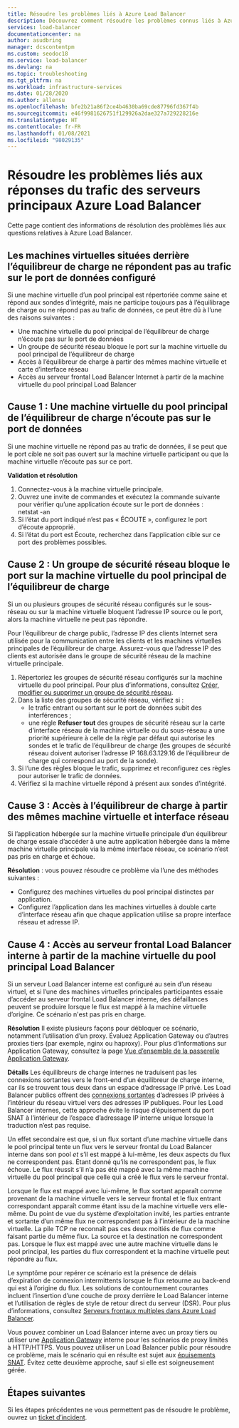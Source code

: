 ```yaml
---
title: Résoudre les problèmes liés à Azure Load Balancer
description: Découvrez comment résoudre les problèmes connus liés à Azure Load Balancer.
services: load-balancer
documentationcenter: na
author: asudbring
manager: dcscontentpm
ms.custom: seodoc18
ms.service: load-balancer
ms.devlang: na
ms.topic: troubleshooting
ms.tgt_pltfrm: na
ms.workload: infrastructure-services
ms.date: 01/28/2020
ms.author: allensu
ms.openlocfilehash: bfe2b21a86f2ce4b4630ba69cde87796fd367f4b
ms.sourcegitcommit: e46f9981626751f129926a2dae327a729228216e
ms.translationtype: HT
ms.contentlocale: fr-FR
ms.lasthandoff: 01/08/2021
ms.locfileid: "98029135"
---
```

# <a name="troubleshoot-azure-load-balancer-backend-traffic-responses"></a>Résoudre les problèmes liés aux réponses du trafic des serveurs principaux Azure Load Balancer

Cette page contient des informations de résolution des problèmes liés aux questions relatives à Azure Load Balancer.

## <a name="vms-behind-load-balancer-are-not-responding-to-traffic-on-the-configured-data-port"></a>Les machines virtuelles situées derrière l’équilibreur de charge ne répondent pas au trafic sur le port de données configuré

Si une machine virtuelle d’un pool principal est répertoriée comme saine et répond aux sondes d’intégrité, mais ne participe toujours pas à l’équilibrage de charge ou ne répond pas au trafic de données, ce peut être dû à l’une des raisons suivantes :
* Une machine virtuelle du pool principal de l’équilibreur de charge n’écoute pas sur le port de données
* Un groupe de sécurité réseau bloque le port sur la machine virtuelle du pool principal de l’équilibreur de charge  
* Accès à l’équilibreur de charge à partir des mêmes machine virtuelle et carte d’interface réseau
* Accès au serveur frontal Load Balancer Internet à partir de la machine virtuelle du pool principal Load Balancer

## <a name="cause-1-load-balancer-backend-pool-vm-is-not-listening-on-the-data-port"></a>Cause 1 : Une machine virtuelle du pool principal de l’équilibreur de charge n’écoute pas sur le port de données

Si une machine virtuelle ne répond pas au trafic de données, il se peut que le port cible ne soit pas ouvert sur la machine virtuelle participant ou que la machine virtuelle n’écoute pas sur ce port. 

**Validation et résolution**

1. Connectez-vous à la machine virtuelle principale. 
2. Ouvrez une invite de commandes et exécutez la commande suivante pour vérifier qu’une application écoute sur le port de données :  
            netstat -an 
3. Si l’état du port indiqué n’est pas « ÉCOUTE », configurez le port d’écoute approprié. 
4. Si l’état du port est Écoute, recherchez dans l’application cible sur ce port des problèmes possibles.

## <a name="cause-2-network-security-group-is-blocking-the-port-on-the-load-balancer-backend-pool-vm"></a>Cause 2 : Un groupe de sécurité réseau bloque le port sur la machine virtuelle du pool principal de l’équilibreur de charge  

Si un ou plusieurs groupes de sécurité réseau configurés sur le sous-réseau ou sur la machine virtuelle bloquent l’adresse IP source ou le port, alors la machine virtuelle ne peut pas répondre.

Pour l’équilibreur de charge public, l’adresse IP des clients Internet sera utilisée pour la communication entre les clients et les machines virtuelles principales de l’équilibreur de charge. Assurez-vous que l’adresse IP des clients est autorisée dans le groupe de sécurité réseau de la machine virtuelle principale.

1. Répertoriez les groupes de sécurité réseau configurés sur la machine virtuelle du pool principal. Pour plus d’informations, consultez [Créer, modifier ou supprimer un groupe de sécurité réseau](../virtual-network/manage-network-security-group.md).
1. Dans la liste des groupes de sécurité réseau, vérifiez si :
    - le trafic entrant ou sortant sur le port de données subit des interférences ; 
    - une règle **Refuser tout** des groupes de sécurité réseau sur la carte d’interface réseau de la machine virtuelle ou du sous-réseau a une priorité supérieure à celle de la règle par défaut qui autorise les sondes et le trafic de l’équilibreur de charge (les groupes de sécurité réseau doivent autoriser l’adresse IP 168.63.129.16 de l’équilibreur de charge qui correspond au port de la sonde).
1. Si l’une des règles bloque le trafic, supprimez et reconfigurez ces règles pour autoriser le trafic de données.  
1. Vérifiez si la machine virtuelle répond à présent aux sondes d’intégrité.

## <a name="cause-3-accessing-the-load-balancer-from-the-same-vm-and-network-interface"></a>Cause 3 : Accès à l’équilibreur de charge à partir des mêmes machine virtuelle et interface réseau 

Si l’application hébergée sur la machine virtuelle principale d’un équilibreur de charge essaie d’accéder à une autre application hébergée dans la même machine virtuelle principale via la même interface réseau, ce scénario n’est pas pris en charge et échoue. 

**Résolution** : vous pouvez résoudre ce problème via l’une des méthodes suivantes :
* Configurez des machines virtuelles du pool principal distinctes par application. 
* Configurez l’application dans les machines virtuelles à double carte d’interface réseau afin que chaque application utilise sa propre interface réseau et adresse IP. 

## <a name="cause-4-accessing-the-internal-load-balancer-frontend-from-the-participating-load-balancer-backend-pool-vm"></a>Cause 4 : Accès au serveur frontal Load Balancer interne à partir de la machine virtuelle du pool principal Load Balancer

Si un serveur Load Balancer interne est configuré au sein d’un réseau virtuel, et si l’une des machines virtuelles principales participantes essaie d’accéder au serveur frontal Load Balancer interne, des défaillances peuvent se produire lorsque le flux est mappé à la machine virtuelle d’origine. Ce scénario n'est pas pris en charge.

**Résolution** Il existe plusieurs façons pour débloquer ce scénario, notamment l’utilisation d’un proxy. Évaluez Application Gateway ou d’autres proxies tiers (par exemple, nginx ou haproxy). Pour plus d’informations sur Application Gateway, consultez la page [Vue d’ensemble de la passerelle Application Gateway](../application-gateway/overview.md).

**Détails** Les équilibreurs de charge internes ne traduisent pas les connexions sortantes vers le front-end d’un équilibreur de charge interne, car ils se trouvent tous deux dans un espace d’adressage IP privé. Les Load Balancer publics offrent des [connexions sortantes](load-balancer-outbound-connections.md) d’adresses IP privées à l’intérieur du réseau virtuel vers des adresses IP publiques. Pour les Load Balancer internes, cette approche évite le risque d’épuisement du port SNAT à l’intérieur de l’espace d’adressage IP interne unique lorsque la traduction n’est pas requise.

Un effet secondaire est que, si un flux sortant d’une machine virtuelle dans le pool principal tente un flux vers le serveur frontal du Load Balancer interne dans son pool _et_ s’il est mappé à lui-même, les deux aspects du flux ne correspondent pas. Étant donné qu’ils ne correspondent pas, le flux échoue. Le flux réussit s’il n’a pas été mappé avec la même machine virtuelle du pool principal que celle qui a créé le flux vers le serveur frontal.

Lorsque le flux est mappé avec lui-même, le flux sortant apparaît comme provenant de la machine virtuelle vers le serveur frontal et le flux entrant correspondant apparaît comme étant issu de la machine virtuelle vers elle-même. Du point de vue du système d’exploitation invité, les parties entrante et sortante d’un même flux ne correspondent pas à l’intérieur de la machine virtuelle. La pile TCP ne reconnaît pas ces deux moitiés de flux comme faisant partie du même flux. La source et la destination ne correspondent pas. Lorsque le flux est mappé avec une autre machine virtuelle dans le pool principal, les parties du flux correspondent et la machine virtuelle peut répondre au flux.

Le symptôme pour repérer ce scénario est la présence de délais d’expiration de connexion intermittents lorsque le flux retourne au back-end qui est à l’origine du flux. Les solutions de contournement courantes incluent l’insertion d’une couche de proxy derrière le Load Balancer interne et l’utilisation de règles de style de retour direct du serveur (DSR). Pour plus d’informations, consultez [Serveurs frontaux multiples dans Azure Load Balancer](load-balancer-multivip-overview.md).

Vous pouvez combiner un Load Balancer interne avec un proxy tiers ou utiliser une [Application Gateway](../application-gateway/overview.md) interne pour les scénarios de proxy limités à HTTP/HTTPS. Vous pouvez utiliser un Load Balancer public pour résoudre ce problème, mais le scénario qui en résulte est sujet aux [épuisements SNAT](load-balancer-outbound-connections.md). Évitez cette deuxième approche, sauf si elle est soigneusement gérée.

## <a name="next-steps"></a>Étapes suivantes

Si les étapes précédentes ne vous permettent pas de résoudre le problème, ouvrez un [ticket d’incident](https://azure.microsoft.com/support/options/).